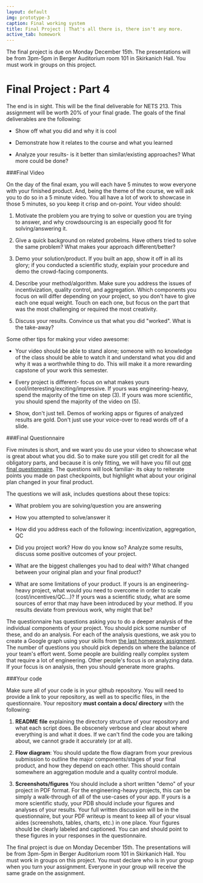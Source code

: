 ```yaml
---
layout: default
img: prototype-3
caption: Final working system
title: Final Project | That's all there is, there isn't any more. 
active_tab: homework
---
```



<div class="alert alert-info">
The final project is due on Monday December 15th.  The presentations will be from 3pm-5pm in Berger Auditorium room 101 in Skirkanich Hall.  You must work in groups on this project.  </div>


Final Project<span class="text-muted"> : Part 4</span> 
=============================================================

The end is in sight.  This will be the final deliverable for NETS 213.  This assignment will be worth 20% of your final grade.  The goals of the final deliverables are the following:

* Show off what you did and why it is cool

* Demonstrate how it relates to the course and what you learned

* Analyze your results- is it better than similar/existing approaches? What more could be done?

###Final Video

On the day of the final exam, you will each have 5 minutes to wow everyone with your finished product. And, being the theme of the course, we will ask you to do so in a 5 minute video. You all have a lot of work to showcase in those 5 minutes, so you keep it crisp and on-point. Your video should:

1. Motivate the problem you are trying to solve or question you are trying to answer, and why crowdsourcing is an especially good fit for solving/answering it.

2. Give a quick background on related probelms. Have others tried to solve the same problem? What makes your approach different/better?

3. Demo your solution/product. If you built an app, show it off in all its glory; if you conducted a scientific study, explain your procedure and demo the crowd-facing components.

4. Describe your method/algorithm. Make sure you address the issues of incentivization, quality control, and aggregation. Which components you focus on will differ depending on your project, so you don't have to give each one equal weight. Touch on each one, but focus on the part that was the most challenging or required the most creativity.

5. Discuss your results. Convince us that what you did "worked". What is the take-away? 

Some other tips for making your video awesome: 

* Your video should be able to stand alone; someone with no knowledge of the class should be able to watch it and understand what you did and why it was a worthwhile thing to do. This will make it a more rewarding capstone of your work this semester. 

* Every project is different- focus on what makes yours cool/interesting/exciting/impressive. If yours was engineering-heavy, spend the majority of the time on step (3). If yours was more scientific, you should spend the majority of the video on (5). 

* Show, don't just tell. Demos of working apps or figures of analyzed results are gold. Don't just use your voice-over to read words off of a slide. 

###Final Questionnaire

Five minutes is short, and we want you do use your video to showcase what is great about what you did. So to make sure you still get credit for all the obligatory parts, and because it is only fitting, we will have you fill out [one final questionnaire](https://docs.google.com/forms/d/1SndUhVcdVr1DI10tEML6gKxMrh4tBz5LZ7hVbOaBeqQ/viewform?usp=send_form). The questions will look familiar- its okay to reiterate points you made on past checkpoints, but highlight what about your original plan changed in your final product. 

The questions we will ask, includes questions about these topics:

* What problem you are solving/question you are answering

* How you attempted to solve/answer it

* How did you address each of the following: incentivization, aggregation, QC

* Did you project work? How do you know so? Analyze some results, discuss some positive outcomes of your project.

* What are the biggest challenges you had to deal with? What changed between your original plan and your final product?

* What are some limitations of your product. If yours is an engineering-heavy project, what would you need to overcome in order to scale (cost/incentives/QC...)? If yours was a scientific study, what are some sources of error that may have been introduced by your method. If you results deviate from previous work, why might that be?

The questionnaire has questions asking you to do a deeper analysis of the individual components of your project. You should pick some number of these, and do an analysis. For each of the analysis questions, we ask you to create a Google graph using your skills from [the last homework assignment](http://crowdsourcing-class.org/assignment9.html). The number of questions you should pick depends on where the balance of your team's effort went.  Some people are building really complex system that require a lot of engineering.  Other people's focus is on analyzing data.  If your focus is on analysis, then you should generate more graphs. 


###Your code

Make sure all of your code is in your github repository. You will need to provide a link to your repository, as well as to specific files, in the questionnaire. Your repository <b>must contain a docs/ directory</b> with the following:

1. <b>README file</b> explaining the directory structure of your repository and what each script does. Be obscenely verbose and clear about where everything is and what it does. If we can't find the code you are talking about, we cannot grade it accurately (or at all). 

2. <b>Flow diagram</b>: You should update the flow diagram from your previous submission to outline the major components/stages of your final product, and how they depend on each other. This should contain somewhere an aggregation module and a quality control module. 

3. <b>Screenshots/figures</b> You should include a short written "demo" of your project in PDF format. For the engineering-heavy projects, this can be simply a walk-through of all of the use-cases of your app. If yours is a more scientific study, your PDB should include your figures and analyses of your results. Your full written discussion will be in the questionnaire, but your PDF writeup is meant to keep all of your visual aides (screenshots, tables, charts, etc.) in one place. Your figures should be clearly labeled and captioned. You can and should point to these figures in your responses in the questionnaire.

The final project is due on Monday December 15th.  The presentations will be from 3pm-5pm in Berger Auditorium room 101 in Skirkanich Hall. You must work in groups on this project.  You must declare who is in your group when you turn your assignment.  Everyone in your group will receive the same grade on the assignment. 
